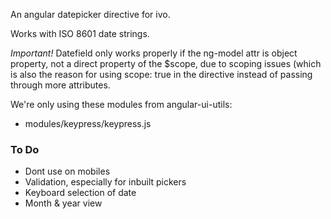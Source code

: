 An angular datepicker directive for ivo.

Works with ISO 8601 date strings.

*Important!* Datefield only works properly if the ng-model attr is object property, not a direct property of the $scope, due to scoping issues (which is also the reason for using scope: true in the directive instead of passing through more attributes.

We're only using these modules from angular-ui-utils:
  - modules/keypress/keypress.js

### To Do
- Dont use on mobiles
- Validation, especially for inbuilt pickers
- Keyboard selection of date
- Month & year view
